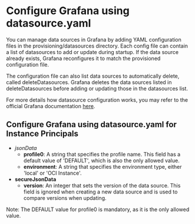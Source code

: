 
# Configure Grafana using datasource.yaml

You can manage data sources in Grafana by adding YAML configuration files in the provisioning/datasources directory. Each config file can contain a list of datasources to add or update during startup. If the data source already exists, Grafana reconfigures it to match the provisioned configuration file.

The configuration file can also list data sources to automatically delete, called deleteDatasources. Grafana deletes the data sources listed in deleteDatasources before adding or updating those in the datasources list.

For more details how datasource configuration works, you may refer to the official Grafana documentation [here](https://grafana.com/docs/grafana/latest/administration/provisioning/).

## Configure Grafana using datasource.yaml for Instance Principals

* *jsonData*
	+ **profile0**: A string that specifies the profile name. This field has a default value of 'DEFAULT', which is also the only allowed value.
	+ **environment**: A string that specifies the environment type, either 'local' or 'OCI Instance'.
* **secureJsonData**
	+ **version**: An integer that sets the version of the data source. This field is ignored when creating a new data source and is used to compare versions when updating.

Note: The DEFAULT value for profile0 is mandatory, as it is the only allowed value.